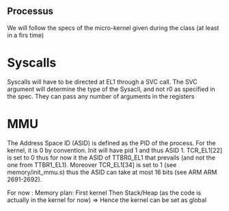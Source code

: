## Processus ##

We will follow the specs of the micro-kernel given during the class (at least in a firs time)

# Syscalls #

Syscalls will have to be directed at EL1 through a SVC call. The SVC argument will determine the type of the Sysacll, and not r0 as specified in the spec.
They can pass any number of arguments in the registers

# MMU #
The Address Space ID (ASID) is defined as the PID of the process.
For the kernel, it is 0 by convention.
Init will have pid 1 and thus ASID 1.
TCR_EL1[22] is set to 0 thus for now it the ASID of TTBR0_EL1 that prevails (and not the one from TTBR1_EL1). Moreover TCR_EL1[34] is set to 1 (see memory/init_mmu.s) thus the ASID can take at most 16 bits (see ARM ARM 2691-2692).

For now : Memory plan:
First kernel
Then Stack/Heap
(as the code is actually in the kernel for now)
=> Hence the kernel can be set as global
